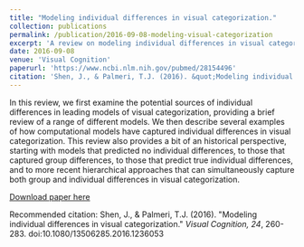 ```yaml
---
title: "Modeling individual differences in visual categorization."
collection: publications
permalink: /publication/2016-09-08-modeling-visual-categorization
excerpt: 'A review on modeling individual differences in visual categorization.'
date: 2016-09-08
venue: 'Visual Cognition'
paperurl: 'https://www.ncbi.nlm.nih.gov/pubmed/28154496'
citation: 'Shen, J., & Palmeri, T.J. (2016). &quot;Modeling individual differences in visual categorization.&quot; <i>Visual Cognition, 24</i>, 260-283. doi:10.1080/13506285.2016.1236053'
---
```

In this review, we first examine the potential sources of individual differences in leading models of visual categorization, providing a brief review of a range of different models. We then describe several examples of how computational models have captured individual differences in visual categorization. This review also provides a bit of an historical perspective, starting with models that predicted no individual differences, to those that captured group differences, to those that predict true individual differences, and to more recent hierarchical approaches that can simultaneously capture both group and individual differences in visual categorization. 

[Download paper here](https://drive.google.com/file/d/0ByWLjGvnG6aHcmJnQkUyZ1I5Q3c/view)

Recommended citation: Shen, J., & Palmeri, T.J. (2016). &quot;Modeling individual differences in visual categorization.&quot; <i>Visual Cognition, 24</i>, 260-283. doi:10.1080/13506285.2016.1236053

